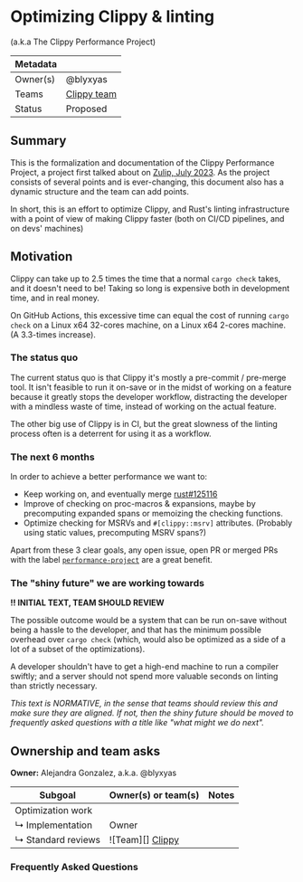 # Optimizing Clippy & linting
(a.k.a The Clippy Performance Project)

| Metadata |                       |
| -------- | --------------------- |
| Owner(s) | @blyxyas           |
| Teams    | [Clippy team][clippy] |
| Status   | Proposed              |

## Summary

This is the formalization and documentation of the Clippy Performance Project, a project first talked about on [Zulip, July 2023](https://rust-lang.zulipchat.com/#narrow/stream/257328-clippy/topic/Clippy's.20performance). As the project consists of several points and is ever-changing, this document also has a dynamic structure and the team can add points. 

In short, this is an effort to optimize Clippy, and Rust's linting infrastructure with a point of view of making Clippy faster (both on CI/CD pipelines, and on devs' machines)

## Motivation

Clippy can take up to 2.5 times the time that a normal `cargo check` takes, and it doesn't need to be! Taking so long is expensive both in development time, and in real money.

On GitHub Actions, this excessive time can equal the cost of running `cargo check` on a Linux x64 32-cores machine, on a Linux x64 2-cores machine. (A 3.3-times increase).

### The status quo

The current status quo is that Clippy it's mostly a pre-commit / pre-merge tool. It isn't feasible to run it on-save or in the midst of working on a feature because it greatly stops the developer workflow, distracting the developer with a mindless waste of time, instead of working on the actual feature.

The other big use of Clippy is in CI, but the great slowness of the linting process often is a deterrent for using it as a workflow.

<!-- *Elaborate in more detail about the problem you are trying to solve. This section is making the case for why this particular problem is worth prioritizing with project bandwidth. A strong status quo section will (a) identify the target audience and (b) give specifics about the problems they are facing today. Sometimes it may be useful to start sketching out how you think those problems will be addressed by your change, as well, though it's not necessary.* -->

### The next 6 months

In order to achieve a better performance we want to:

- Keep working on, and eventually merge [rust#125116][pr125116]
- Improve of checking on proc-macros & expansions, maybe by precomputing expanded spans or memoizing the checking functions.
- Optimize checking for MSRVs and `#[clippy::msrv]` attributes. (Probably using static values, precomputing MSRV spans?)

Apart from these 3 clear goals, any open issue, open PR or merged PRs with the label [`performance-project`](https://github.com/rust-lang/rust-clippy/issues?q=sort%3Aupdated-desc+is%3Aopen+label%3Aperformance-project) are a great benefit.

### The "shiny future" we are working towards

**!! INITIAL TEXT, TEAM SHOULD REVIEW** 

The possible outcome would be a system that can be run on-save without being a hassle to the developer, and that has the minimum possible overhead over `cargo check` (which, would also be optimized as a side of a lot of a subset of the optimizations).

A developer shouldn't have to get a high-end machine to run a compiler swiftly; and a server should not spend more valuable seconds on linting than strictly necessary.

*This text is NORMATIVE, in the sense that teams should review this and make sure they are aligned. If not, then the shiny future should be moved to frequently asked questions with a title like "what might we do next".*

[da]: ../about/design_axioms.md

## Ownership and team asks

**Owner:** Alejandra Gonzalez, a.k.a. @blyxyas

| Subgoal            | Owner(s) or team(s) | Notes |
| ------------------ | ------------------- | ----- |
| Optimization work  |                     |       |
| ↳ Implementation   | Owner               |       |
| ↳ Standard reviews | ![Team][] [Clippy]  |       |

### Frequently Asked Questions

<!-- #### How will improvements be measured? -->

[clippy]: https://github.com/rust-lang/rust-clippy
[pr125116]: https://github.com/rust-lang/rust/pull/125116